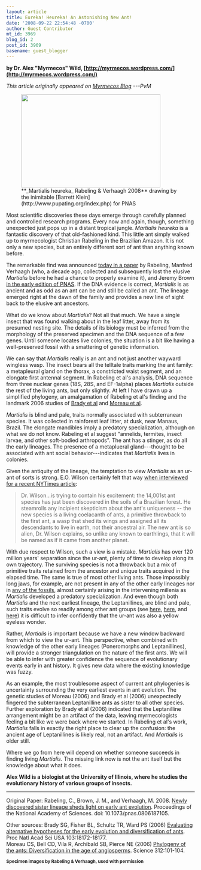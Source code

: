 ```yaml
---
layout: article
title: Eureka! Heureka! An Astonishing New Ant!
date: '2008-09-22 22:54:48 -0700'
author: Guest Contributor
mt_id: 3969
blog_id: 2
post_id: 3969
basename: guest_blogger
---
```

**by Dr. Alex "Myrmecos" Wild, [http://myrmecos.wordpress.com/](http://myrmecos.wordpress.com/)**

_This article originally appeared on [Myrmecos Blog](http://myrmecos.wordpress.com/2008/09/15/eureka-heureka-an-astonishing-new-ant/) ---PvM_

<figure>
<img src="http://myrmecos.files.wordpress.com/2008/08/martialis3.jpg" alt="" width="372" height="248" />
<figcaption markdown="span">
**_Martialis heureka_ Rabeling & Verhaagh 2008**
drawing by the inimitable [Barrett Klein](http://www.pupating.org/index.php) for PNAS

</figcaption>
</figure>

Most scientific discoveries these days emerge through carefully planned and controlled research programs.  Every now and again, though, something unexpected just pops up in a distant tropical jungle.  _Martialis heureka_ is a fantastic discovery of that old-fashioned kind.  This little ant simply walked up to myrmecologist Christian Rabeling in the Brazilian Amazon.  It is not only a new species, but an entirely different sort of ant than anything known before.

<img src="http://myrmecos.files.wordpress.com/2008/09/martialis-side.jpg?w=300&amp;h=226" alt="" style="float:right;" />  The remarkable find was announced [today in a paper](http://www.pnas.org/content/early/2008/09/13/0806187105.abstract) by Rabeling, Manfred Verhaagh (who, a decade ago, collected and subsequently lost the elusive _Martialis_ before he had a chance to properly examine it), and Jeremy Brown [in the early edition of PNAS](http://www.pnas.org/content/early/2008/09/13/0806187105.abstract). If the DNA evidence is correct, _Martialis_ is as ancient and as odd as an ant can be and still be called an ant.  The lineage emerged right at the dawn of the family and provides a new line of sight back to the elusive ant ancestors.

What do we know about _Martialis_?  Not all that much.  We have a single insect that was found walking about in the leaf litter, away from its presumed nesting site.  The details of its biology must be inferred from the morphology of the preserved specimen and the DNA sequence of a few genes.  Until someone locates live colonies,  the situation is a bit like having a well-preserved fossil with a smattering of genetic information.

<img src="http://myrmecos.files.wordpress.com/2008/09/antphylo1s.jpg?w=232&amp;h=300" alt="" style="float:left;" />We can say that _Martialis_ really is an ant and not just another wayward wingless wasp.  The insect bears all the telltale traits marking the ant family: a metapleural gland on the thorax, a constricted waist segment, and an elongate first antennal segment.  In Rabeling et al's analysis, DNA sequence from three nuclear genes (18S, 28S, and EF-1alpha) places _Martialis_ outside the rest of the living ants, but only slightly.  At left I have drawn up a simplified phylogeny, an amalgamation of Rabeling et al's finding and the landmark 2006 studies of [Brady et al](http://www.pnas.org/content/103/48/18172.abstract) and [Moreau et al](http://www.sciencemag.org/cgi/content/abstract/312/5770/101).

_Martialis_ is blind and pale, traits normally associated with subterranean species.  It was collected in rainforest leaf litter, at dusk, near Manaus, Brazil.  The elongate mandibles imply a predatory specialization, although on what we do not know.  Rabeling et al suggest "annelids, termites, insect larvae, and other soft-bodied arthropods".  The ant has a stinger, as do all the early lineages.  The presence of a metaplueral gland---thought to be associated with ant social behavior---indicates that _Martialis_ lives in colonies.

Given the antiquity of the lineage, the temptation to view _Martialis_ as an ur-ant of sorts is strong.  E.O. Wilson certainly felt that way [when interviewed for a recent NYTimes article](http://www.nytimes.com/2008/07/15/science/15wils.html):

> Dr. Wilson...is trying to contain his excitement: the 14,001st ant species has just been discovered in the soils of a Brazilian forest. He steamrolls any incipient skepticism about the ant's uniqueness -- the new species is a living coelacanth of ants, a primitive throwback to the first ant, a wasp that shed its wings and assigned all its descendants to live in earth, not their ancestral air. The new ant is so alien, Dr. Wilson explains, so unlike any known to earthlings, that it will be named as if it came from another planet.

With due respect to Wilson, such a view is a mistake.  _Martialis_ has over 120 million years' separation since the ur-ant, plenty of time to develop along its own trajectory.  The surviving species is not a throwback but a mix of primitive traits retained from the ancestor and unique traits acquired in the elapsed time.  The same is true of most other living ants.  Those impossibly long jaws, for example, are not present in any of the other early lineages nor in [any of the fossils](http://www.uky.edu/AS/Geology/webdogs/amber/critters/njant-b.html), almost certainly arising in the intervening millenia as _Martialis_ developed a predatory specialization.  And even though both _Martialis_ and the next earliest lineage, the Leptanillines, are blind and pale, such traits evolve so readily among other ant groups (see [here](http://www.myrmecos.net/ants/Cryptopone1.html), [here](http://www.myrmecos.net/ants/CerAug1.html), and [here](http://www.myrmecos.net/ants/ProCal1.html)) it is difficult to infer confidently that the ur-ant was also a yellow eyeless wonder.

<img src="http://myrmecos.files.wordpress.com/2008/09/martialis-top.jpg?w=300&amp;h=184" alt="" style="float:right;" />Rather, _Martialis_ is important because we have a new window backward from which to view the ur-ant.  This perspective, when combined with knowledge of the other early lineages (Poneromorphs and Leptanillines), will provide a stronger triangulation on the nature of the first ants.  We will be able to infer with greater confidence the sequence of evolutionary events early in ant history.  It gives new data where the existing knowledge was fuzzy.

As an example, the most troublesome aspect of current ant phylogenies is uncertainty surrounding the very earliest events in ant evolution. The genetic studies of Moreau (2006) and Brady et al (2006) unexpectedly fingered the subterranean Leptanilline ants as sister to all other species.  Further exploration by Brady et al (2006) indicated that the Leptanilline arrangement might be an artifact of the data, leaving myrmecologists feeling a bit like we were back where we started.  In Rabeling et al's work, _Martialis_ falls in exactly the right place to clear up the confusion: the ancient age of Leptanillines is likely real, not an artifact.  And _Martialis_ is older still.

Where we go from here will depend on whether someone succeeds in finding living _Martialis_.  The missing link now is not the ant itself but the knowledge about what it does.

**Alex Wild is a biologist at the University of Illinois, where he studies the evolutionary history of various groups of insects.**

*********

Original Paper: Rabeling, C., Brown, J. M., and Verhaagh, M. 2008. [Newly discovered sister lineage sheds light on early ant evolution](http://www.pnas.org/content/early/2008/09/13/0806187105.abstract). Proceedings of the National Academy of Sciences. doi: 10.1073/pnas.0806187105.

Other sources:
Brady SG, Fisher BL, Schultz TR, Ward PS (2006) [Evaluating alternative hypotheses for the early evolution and diversification of ants](http://www.pnas.org/content/103/48/18172.abstract). Proc Natl Acad Sci USA 103:18172-18177.<br />
Moreau CS, Bell CD, Vila R, Archibald SB, Pierce NE (2006) [Phylogeny of the ants: Diversification in the age of angiosperms](http://www.sciencemag.org/cgi/content/abstract/312/5770/101). Science 312:101-104.

<small>**Specimen images by Rabeling & Verhaagh, used with permission**</small>
